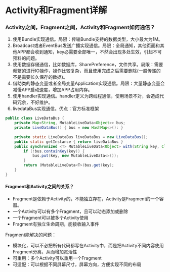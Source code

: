 # Activity和Fragment详解



### Activity之间，Fragment之间，Activity和Fragment如何通信？

1. 使用Bundle实现通信。局限：传输Bundle支持的数据类型，大小最大为1M。
2. Broadcast或者EventBus发送广播实现通信。局限：全局通知，其他页面和其他APP都会收到通知，key必需要全部唯一，不然会出现多处生效，引起不可预料的问题。
3. 使用数据存储通信，比如数据库，SharePreference，文件共享。局限：需要频繁的进行IO操作，操作比较复杂，而且使用完成之后需要删除(一般传递的不是需要长久保存的数据)。
4. 借助类的静态变量或者全局变量Application实现通信。局限：大量静态变量会减慢APP启动速度，增加APP占用内存。
5. 使用handler实现通信。handler定义为跨线程通信，使用场景不对，会造成代码冗余，不好维护。
6. livedataBus实现通信。优点：官方标准框架

```java
public class LiveDataBus {
    private Map<String, MutableLiveData<Object>> bus;
    private LiveDataBus() { bus = new HashMap<>(): }
    
	private static LiveDataBus liveDataBus = new LiveDataBus();
    public static getInstance { return liveDataBus }
    public synchronized <T> MutableLiveData<Object> with(String key, Class<T> type) {
        if (!bus.containKey(key)) {
            bus.put(key, new MutableLiveData<>());
        }
        return (MutableLiveData<T>)bus.get(key);
    }
}
```



#### Fragment和Activity之间的关系？

* Fragment是依赖于Activity的，不能独立存在，Activity是Fragment的一个容器。
* 一个Activity可以有多个Fragment，且可以动态添加或删除
* 一个Fragment可以被多个Activity使用
* Fragment有独立生命周期，能接收输入事件

Fragment能解决的问题：

* 模块化，可以不必把所有代码都写在Activity中，而是把Activity不同内容使用Fragment分离，从而增加灵活性
* 可重用：多个Activity可以重用一个Fragment
* 可适配：可以根据不同屏幕尺寸，屏幕方向，方便实现不同的布局

